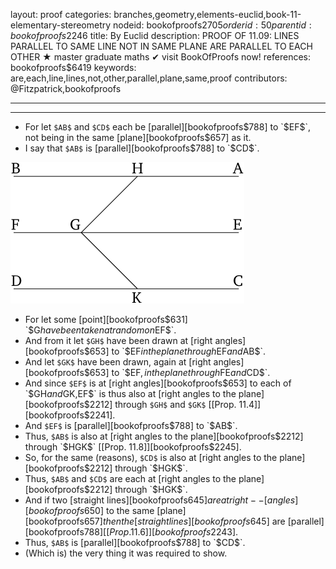 layout: proof
categories: branches,geometry,elements-euclid,book-11-elementary-stereometry
nodeid: bookofproofs$2705
orderid: 50
parentid: bookofproofs$2246
title: By Euclid
description: PROOF OF 11.09: LINES PARALLEL TO SAME LINE NOT IN SAME PLANE ARE PARALLEL TO EACH OTHER &#9733; master graduate maths &#10004; visit BookOfProofs now!
references: bookofproofs$6419
keywords: are,each,line,lines,not,other,parallel,plane,same,proof
contributors: @Fitzpatrick,bookofproofs

---


---



* For let `$AB$` and `$CD$` each be [parallel][bookofproofs$788] to `$EF$`, not being in the same [plane][bookofproofs$657] as it.
* I say that `$AB$` is [parallel][bookofproofs$788] to `$CD$`.

![fig09e](https://github.com/bookofproofs/bookofproofs.github.io/blob/main/_sources/_assets/images/euclid/Book11/fig09e.png?raw=true)

* For let some [point][bookofproofs$631] `$G$` have been taken at random on `$EF$`.
* And from it let `$GH$` have been drawn at [right angles][bookofproofs$653] to `$EF$` in the plane through `$EF$` and `$AB$`.
* And let `$GK$` have been drawn, again at [right angles][bookofproofs$653] to `$EF$`, in the plane through `$FE$` and `$CD$`.
* And since `$EF$` is at [right angles][bookofproofs$653] to each of `$GH$` and `$GK$`, `$EF$` is thus also at [right angles to the plane][bookofproofs$2212] through `$GH$` and `$GK$` [[Prop. 11.4]][bookofproofs$2241].
* And `$EF$` is [parallel][bookofproofs$788] to `$AB$`.
* Thus, `$AB$` is also at [right angles to the plane][bookofproofs$2212] through `$HGK$` [[Prop. 11.8]][bookofproofs$2245].
* So, for the same (reasons), `$CD$` is also at [right angles to the plane][bookofproofs$2212] through `$HGK$`.
* Thus, `$AB$` and `$CD$` are each at [right angles to the plane][bookofproofs$2212] through `$HGK$`.
* And if two [straight lines][bookofproofs$645] are at right--[angles][bookofproofs$650] to the same [plane][bookofproofs$657] then the [straight lines][bookofproofs$645] are [parallel][bookofproofs$788] [[Prop. 11.6]][bookofproofs$2243].
* Thus, `$AB$` is [parallel][bookofproofs$788] to `$CD$`.
* (Which is) the very thing it was required to show.
